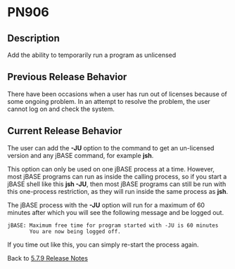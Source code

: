 # PN906

<PageHeader />

## Description

Add the ability to temporarily run a program as unlicensed

## Previous Release Behavior

There have been occasions when a user has run out of licenses because of some ongoing problem. In an attempt to resolve the problem, the user cannot log on and check the system.

## Current Release Behavior

The user can add the **-JU** option to the command to get an un-licensed version and any jBASE command, for example **jsh**.

This option can only be used on one jBASE process at a time. However, most jBASE programs can run as inside the calling process, so if you start a jBASE shell like this **jsh -JU**, then most jBASE programs can still be run with this one-process restriction, as they will run inside the same process as **jsh**.

The jBASE process with the **-JU** option will run for a maximum of 60 minutes after which you will see the following message and be logged out.

```
jBASE: Maximum free time for program started with -JU is 60 minutes
       You are now being logged off.
```

If you time out like this, you can simply re-start the process again.

Back to [5.7.9 Release Notes](./../README.md)
  
<PageFooter />
